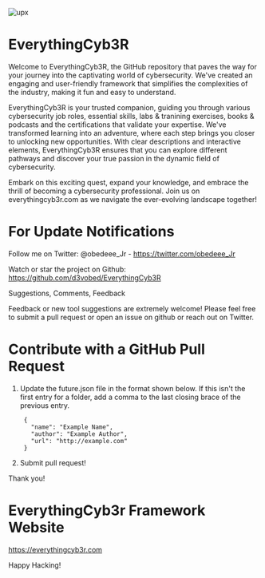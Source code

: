 ![upx](https://github.com/d3vobed/EverythingCyb3R/assets/66479041/e23dad66-7e34-48a6-973b-a3e33d275968)



# EverythingCyb3R

Welcome to EverythingCyb3R, the GitHub repository that paves the way for your journey into the captivating world of cybersecurity. We've created an engaging and user-friendly framework that simplifies the complexities of the industry, making it fun and easy to understand.

EverythingCyb3R is your trusted companion, guiding you through various cybersecurity job roles, essential skills, labs & tranining exercises, books & podcasts and the certifications that validate your expertise. We've transformed learning into an adventure, where each step brings you closer to unlocking new opportunities. With clear descriptions and interactive elements, EverythingCyb3R ensures that you can explore different pathways and discover your true passion in the dynamic field of cybersecurity.

Embark on this exciting quest, expand your knowledge, and embrace the thrill of becoming a cybersecurity professional.   Join us on everythingcyb3r.com as we navigate the ever-evolving landscape together!



# For Update Notifications

Follow me on Twitter: @obedeee_Jr - https://twitter.com/obedeee_Jr

Watch or star the project on Github: https://github.com/d3vobed/EverythingCyb3R

Suggestions, Comments, Feedback

Feedback or new tool suggestions are extremely welcome! Please feel free to submit a pull request or open an issue on github or reach out on Twitter.



# Contribute with a GitHub Pull Request

1. Update the future.json file in the format shown below. If this isn't the first entry for a folder, add a comma to the last closing brace of the previous entry.

        {
          "name": "Example Name",
          "author": "Example Author",
          "url": "http://example.com"
        }

3. Submit pull request!

Thank you!

# EverythingCyb3r Framework Website

https://everythingcyb3r.com

Happy Hacking!
